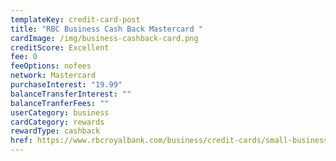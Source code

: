 ```yaml
---
templateKey: credit-card-post
title: "RBC Business Cash Back Mastercard "
cardImage: /img/business-cashback-card.png
creditScore: Excellent
fee: 0
feeOptions: nofees
network: Mastercard
purchaseInterest: "19.99"
balanceTransferInterest: ""
balanceTranferFees: ""
userCategory: business
cardCategory: rewards
rewardType: cashback
href: https://www.rbcroyalbank.com/business/credit-cards/small-business-credit-cards/business-cash-back-mastercard.html
---
```

